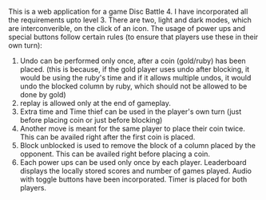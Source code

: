 This is a web application for a game Disc Battle 4. I have incorporated all the requirements upto level 3.
There are two, light and dark modes, which are interconverible, on the click of an icon.
The usage of power ups and special buttons follow certain rules (to ensure that players use these in their own turn):
1. Undo can be performed only once, after a coin (gold/ruby) has been placed. (this is because, if the gold player uses undo after blocking, it would be using the ruby's time and if it allows multiple undos, it would undo the blocked column by ruby, which should not be allowed to be done by gold)
2. replay is allowed only at the end of gameplay.
3. Extra time and Time thief can be used in the player's own turn (just before placing coin or just before blocking)
4. Another move is meant for the same player to place their coin twice. This can be availed right after the first coin is placed.
5. Block unblocked is used to remove the block of a column placed by the opponent. This can be availed right before placing a coin.
6. Each power ups can be used only once by each player.
Leaderboard displays the locally stored scores and number of games played.
Audio with toggle buttons have been incorporated.
Timer is placed for both players.
